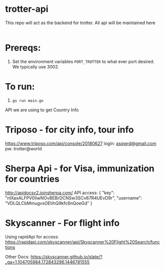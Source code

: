# trotter-api

This repo will act as the backend for trotter. All api will be maintained here
<br/>
<br/>

# Prereqs:
1. Set the environment variables `PORT_TROTTER` to what ever port desired.  We typically use 3002.

# To run:

1. `go run main.go`

API we are using to get Country Info

# Triposo - for city info, tour info

https://www.triposo.com/api/console/20180627
login: asqwrd@gmail.com
pw: trotter@world

# Sherpa Api - for Visa, immunization for countries

http://apidocsv2.joinsherpa.com/
API access:
{
"key": "nIXaxALFPV0IiwNOvBEBrDCNSw3SCv67R4UEvD9r",
"username": "VDLQLCbMmugvsOEtihQ9kfc6nQoeGd"
}

# Skyscanner - For flight info

Using rapidApi for access:
https://rapidapi.com/skyscanner/api/Skyscanner%20Flight%20Search/functions

Other Docs:
https://skyscanner.github.io/slate/?_ga=1.104705984.172843296.1446781555
